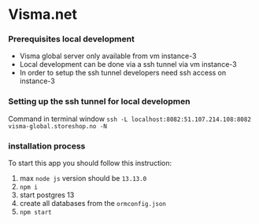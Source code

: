 # Visma.net 

### Prerequisites local development
- Visma global server only available from vm instance-3
- Local development can be done via a ssh tunnel via vm instance-3
- In order to setup the ssh tunnel developers need ssh access on instance-3

### Setting up the ssh tunnel for local developmen
Command in terminal window ```ssh -L localhost:8082:51.107.214.108:8082 visma-global.storeshop.no -N```

### installation process
To start this app you should follow this instruction:
1. max `node js` version should be `13.13.0`
2. `npm i`
3. start postgres 13
4. create all databases from the `ormconfig.json`
5. `npm start` 

